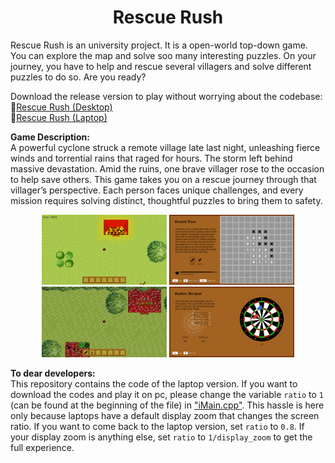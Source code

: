 <div align="center">
<h1>Rescue Rush</h1>
</div>

Rescue Rush is an university project. It is a open-world top-down game. You can explore the map and solve soo many interesting puzzles. On your journey, you have to help and rescue several villagers and solve different puzzles to do so. Are you ready?

Download the release version to play without worrying about the codebase:  
📁[Rescue Rush (Desktop)](https://drive.google.com/file/d/1j2fnMFseiFAuNpHvwZArigRt13fvhPvF/view?usp=sharing)  
📁[Rescue Rush (Laptop)](https://drive.google.com/file/d/1_7vFm6xYMKopTDlUmesFSSx8aT_Y5Bj5/view?usp=sharing)

**Game Description:**  
A powerful cyclone struck a remote village late last night, unleashing fierce winds and torrential rains that raged for hours. The storm left behind massive devastation. Amid the ruins, one brave villager rose to the occasion to help save others. This game takes you on a rescue journey through that villager’s perspective. Each person faces unique challenges, and every mission requires solving distinct, thoughtful puzzles to bring them to safety.  
<p align="center">
  <img src="assets/img1.png" alt="Image 1" width="200"/>
  <img src="assets/img2.png" alt="Image 2" width="200"/>
  <img src="assets/img3.png" alt="Image 3" width="200"/>
  <img src="assets/img4.png" alt="Image 4" width="200"/>
</p>


**To dear developers:**  
This repository contains the code of the laptop version. If you want to download the codes and play it on pc, please change the variable `ratio` to `1` (can be found at the beginning of the file) in <ins>"iMain.cpp"</ins>. This hassle is here only because laptops have a default display zoom that changes the screen ratio. If you want to come back to the laptop version, set `ratio` to `0.8`. If your display zoom is anything else, set `ratio` to `1/display_zoom` to get the full experience.